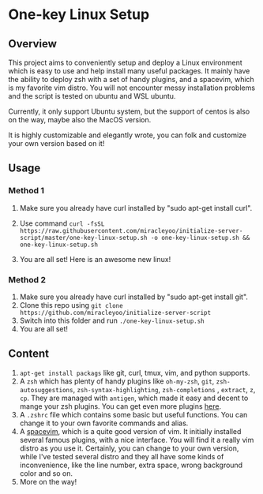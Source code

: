 # One-key Linux Setup

## Overview

This project aims to conveniently setup and deploy a Linux environment which is easy to use and help install many useful packages. It mainly have the ability to deploy zsh with a set of handy plugins, and a spacevim, which is my favorite vim distro. You will not encounter messy installation problems and the script is tested on ubuntu and WSL ubuntu. 

Currently, it only support Ubuntu system, but the support of centos is also on the way, maybe also the MacOS version.

It is highly customizable and elegantly wrote, you can folk and customize your own version based on it!

## Usage

### Method  1

1. Make sure you already have curl installed by "sudo apt-get install curl".

2. Use command `curl -fsSL https://raw.githubusercontent.com/miracleyoo/initialize-server-script/master/one-key-linux-setup.sh -o one-key-linux-setup.sh && one-key-linux-setup.sh`

3. You are all set! Here is an awesome new linux!

### Method 2

1. Make sure you already have curl installed by "sudo apt-get install git".
2. Clone this repo using `git clone https://github.com/miracleyoo/initialize-server-script`
3. Switch into this folder and run `./one-key-linux-setup.sh`
4. You are all set! 

## Content

1. `apt-get install packags` like git, curl, tmux, vim, and python supports.
2. A `zsh` which has plenty of handy plugins like `oh-my-zsh`, `git`, `zsh-autosuggestions`, `zsh-syntax-highlighting`, `zsh-completions` , `extract`, `z`, `cp`. They are managed with `antigen`, which made it easy and decent to mange your zsh plugins. You can get even more plugins [here](https://github.com/robbyrussell/oh-my-zsh/wiki/Plugins-Overview).
3. A `.zshrc` file which contains some basic but useful functions. You can change it to your own favorite commands and alias.
4. A [spacevim](https://github.com/SpaceVim/SpaceVim), which is a quite good version of vim. It initially installed several famous plugins, with a nice interface. You will find it a really vim distro as you use it. Certainly, you can change to your own version, while I've tested several distro and they all have some kinds of inconvenience, like the line number, extra space, wrong background color and so on.
5.   More on the way!


